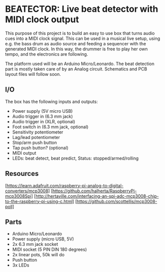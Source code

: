 # BEATECTOR: Live beat detector with MIDI clock output

This purpose of this project is to build an easy to use box that turns
audio cues into a MIDI clock signal. This can be used in a musical
live setup, using e.g. the bass drum as audio source and feeding a
sequencer with the generated MIDI clock. In this way, the drummer is
free to play her own tempo, and the electronics are following. 

The platform used will be an Arduino Micro/Leonardo. The beat
detection part is mostly taken care of by an Analog
circuit. Schematics and PCB layout files will follow soon.

## I/O

The box has the following inputs and outputs:

* Power supply (5V micro USB)
* Audio trigger in (6.3 mm jack)
* Audio trigger in (XLR, optional)
* Foot switch in (6.3 mm jack, optional)
* Sensitivity potentiometer
* Lag/lead potentiometer
* Stop/arm push button
* Tap push button? (optional)
* MIDI output
* LEDs: beat detect, beat predict, Status: stopped/armed/rolling

## Resources

[https://learn.adafruit.com/raspberry-pi-analog-to-digital-converters/mcp3008]
[https://github.com/halherta/RaspberryPi-mcp3008Spi]
[http://hertaville.com/interfacing-an-spi-adc-mcp3008-chip-to-the-raspberry-pi-using-c.html]
[https://github.com/scottellis/mcp3008-poll]

## Parts

* Arduino Micro/Leonardo
* Power supply (micro USB, 5V)
* 2x 6.3 mm jack socket
* MIDI socket (5 PIN DIN 180 degrees)
* 2x linear pots, 50k will do 
* Push button
* 3x LEDs 
 
